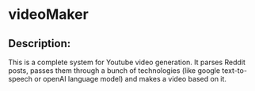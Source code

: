 # videoMaker
## Description:
This is a complete system for Youtube video generation. It parses Reddit posts, passes them through a bunch of technologies (like google text-to-speech or openAI language model) and makes a video based on it. 
